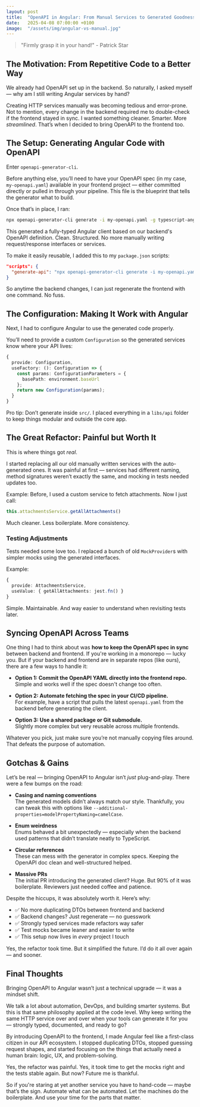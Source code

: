 ```yaml
---
layout: post
title:  "OpenAPI in Angular: From Manual Services to Generated Goodness (and a Lot of Refactoring)"
date:   2025-04-08 07:00:00 +0100
image:  "/assets/img/angular-vs-manual.jpg"
---
```

> "Firmly grasp it in your hand!" - Patrick Star

## The Motivation: From Repetitive Code to a Better Way

We already had OpenAPI set up in the backend. 
So naturally, I asked myself — why am I still writing Angular services by hand?

Creating HTTP services manually was becoming tedious and error-prone. 
Not to mention, every change in the backend required me to double-check if the frontend stayed in sync. 
I wanted something cleaner. 
Smarter. 
More *streamlined*. 
That’s when I decided to bring OpenAPI to the frontend too.

## The Setup: Generating Angular Code with OpenAPI

Enter `openapi-generator-cli`.

Before anything else, you’ll need to have your OpenAPI spec (in my case, `my-openapi.yaml`) available in your frontend project — either committed directly or pulled in through your pipeline. 
This file is the blueprint that tells the generator what to build.

Once that’s in place, I ran:

```bash
npx openapi-generator-cli generate -i my-openapi.yaml -g typescript-angular -o libs/api
```

This generated a fully-typed Angular client based on our backend's OpenAPI definition. 
Clean. 
Structured. 
No more manually writing request/response interfaces or services.

To make it easily reusable, I added this to my `package.json` scripts:

```json
"scripts": {
  "generate-api": "npx openapi-generator-cli generate -i my-openapi.yaml -g typescript-angular -o libs/api"
}
```

So anytime the backend changes, I can just regenerate the frontend with one command. 
No fuss.

## The Configuration: Making It Work with Angular

Next, I had to configure Angular to use the generated code properly.

You’ll need to provide a custom `Configuration` so the generated services know where your API lives:

```ts
{
  provide: Configuration,
  useFactory: (): Configuration => {
    const params: ConfigurationParameters = {
      basePath: environment.baseUrl
    };
    return new Configuration(params);
  }
}
```

Pro tip: Don’t generate inside `src/`. 
I placed everything in a `libs/api` folder to keep things modular and outside the core app.

## The Great Refactor: Painful but Worth It

This is where things got *real*.

I started replacing all our old manually written services with the auto-generated ones. 
It was painful at first — services had different naming, method signatures weren’t exactly the same, and mocking in tests needed updates too.

Example: Before, I used a custom service to fetch attachments. 
Now I just call:

```ts
this.attachmentsService.getAllAttachments()
```

Much cleaner. 
Less boilerplate. 
More consistency.

### Testing Adjustments

Tests needed some love too. 
I replaced a bunch of old `MockProvider`s with simpler mocks using the generated interfaces.

Example:

```ts
{
  provide: AttachmentsService,
  useValue: { getAllAttachments: jest.fn() }
}
```

Simple. 
Maintainable. 
And way easier to understand when revisiting tests later.

## Syncing OpenAPI Across Teams

One thing I had to think about was **how to keep the OpenAPI spec in sync** between backend and frontend. 
If you're working in a monorepo — lucky you. 
But if your backend and frontend are in separate repos (like ours), there are a few ways to handle it:

- **Option 1: Commit the OpenAPI YAML directly into the frontend repo.**  
  Simple and works well if the spec doesn't change too often.

- **Option 2: Automate fetching the spec in your CI/CD pipeline.**  
  For example, have a script that pulls the latest `openapi.yaml` from the backend before generating the client.

- **Option 3: Use a shared package or Git submodule.**  
  Slightly more complex but very reusable across multiple frontends.

Whatever you pick, just make sure you’re not manually copying files around. 
That defeats the purpose of automation.

## Gotchas & Gains
Let’s be real — bringing OpenAPI to Angular isn’t *just* plug-and-play. 
There were a few bumps on the road:

- **Casing and naming conventions**  
  The generated models didn’t always match our style. Thankfully, you can tweak this with options like `--additional-properties=modelPropertyNaming=camelCase`.

- **Enum weirdness**  
  Enums behaved a bit unexpectedly — especially when the backend used patterns that didn’t translate neatly to TypeScript.

- **Circular references**  
  These can mess with the generator in complex specs. Keeping the OpenAPI doc clean and well-structured helped.

- **Massive PRs**  
  The initial PR introducing the generated client? Huge. But 90% of it was boilerplate. Reviewers just needed coffee and patience.

Despite the hiccups, it was absolutely worth it. Here’s why:

- ✅ No more duplicating DTOs between frontend and backend
- ✅ Backend changes? Just regenerate — no guesswork
- ✅ Strongly typed services made refactors way safer
- ✅ Test mocks became leaner and easier to write
- ✅ This setup now lives in *every* project I touch

Yes, the refactor took time. 
But it simplified the future. 
I’d do it all over again — and sooner.

## Final Thoughts
Bringing OpenAPI to Angular wasn’t just a technical upgrade — it was a mindset shift.

We talk a lot about automation, DevOps, and building smarter systems.
But this is that same philosophy applied at the code level. 
Why keep writing the same HTTP service over and over when your tools can generate it for you — strongly typed, documented, and ready to go?

By introducing OpenAPI to the frontend, I made Angular feel like a first-class citizen in our API ecosystem. 
I stopped duplicating DTOs, stopped guessing request shapes, and started focusing on the things that actually need a human brain: logic, UX, and problem-solving.

Yes, the refactor was painful. 
Yes, it took time to get the mocks right and the tests stable again. 
But now? 
Future me is thankful.

So if you're staring at yet another service you have to hand-code — maybe that’s the sign. 
Automate what can be automated. 
Let the machines do the boilerplate. 
And use your time for the parts that matter.